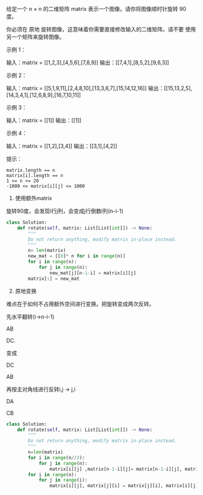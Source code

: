 给定一个 n × n 的二维矩阵 matrix 表示一个图像。请你将图像顺时针旋转 90 度。

你必须在 原地 旋转图像，这意味着你需要直接修改输入的二维矩阵。请不要 使用另一个矩阵来旋转图像。

 

示例 1：

输入：matrix = [[1,2,3],[4,5,6],[7,8,9]]
输出：[[7,4,1],[8,5,2],[9,6,3]]

示例 2：

输入：matrix = [[5,1,9,11],[2,4,8,10],[13,3,6,7],[15,14,12,16]]
输出：[[15,13,2,5],[14,3,4,1],[12,6,8,9],[16,7,10,11]]

示例 3：

输入：matrix = [[1]]
输出：[[1]]

示例 4：

输入：matrix = [[1,2],[3,4]]
输出：[[3,1],[4,2]]

 

提示：

    matrix.length == n
    matrix[i].length == n
    1 <= n <= 20
    -1000 <= matrix[i][j] <= 1000



1. 使用额外matrix

旋转90度，会发现i行j列，会变成j行倒数i列(n-i-1)

```python
class Solution:
    def rotate(self, matrix: List[List[int]]) -> None:
        """
        Do not return anything, modify matrix in-place instead.
        """
        n= len(matrix)
        new_mat = [[0]* n for i in range(n)]
        for i in range(n):
            for j in range(n):
                new_mat[j][n-1-i] = matrix[i][j]
        matrix[:] = new_mat
```



2. 原地变换

难点在于如何不占用额外空间进行变换。把旋转变成两次反转。

先水平翻转(i->n-i-1)

AB

DC.

变成

DC 

AB 

再按主对角线进行反转i,j -> j,i

DA

CB

```python
class Solution:
    def rotate(self, matrix: List[List[int]]) -> None:
        """
        Do not return anything, modify matrix in-place instead.
        """
        n=len(matrix)
        for i in range(n//2):
            for j in range(n):
                matrix[i][j] ,matrix[n-1-i][j]= matrix[n-1-i][j], matrix[i][j]
        for i in range(n):
            for j in range(i):
                matrix[i][j], matrix[j][i] = matrix[j][i], matrix[i][j]
```

